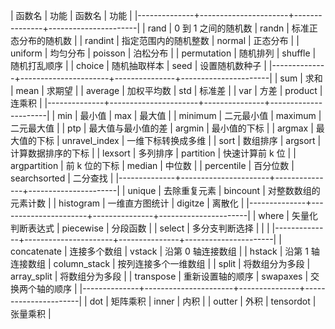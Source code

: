 | 函数名       | 功能                 | 函数名        | 功能                 |
|--------------+----------------------+---------------+----------------------|
| rand         | 0 到 1 之间的随机数  | randn         | 标准正态分布的随机数 |
| randint      | 指定范围内的随机整数 | normal        | 正态分布             |
| uniform      | 均匀分布             | poisson       | 泊松分布             |
| permutation  | 随机排列             | shuffle       | 随机打乱顺序         |
| choice       | 随机抽取样本         | seed          | 设置随机数种子       |
|--------------+----------------------+---------------+----------------------|
| sum          | 求和                 | mean          | 求期望               |
| average      | 加权平均数           | std           | 标准差               |
| var          | 方差                 | product       | 连乘积               |
|--------------+----------------------+---------------+----------------------|
| min          | 最小值               | max           | 最大值               |
| minimum      | 二元最小值           | maximum       | 二元最大值           |
| ptp          | 最大值与最小值的差   | argmin        | 最小值的下标         |
| argmax       | 最大值的下标         | unravel_index | 一维下标转换成多维   |
| sort         | 数组排序             | argsort       | 计算数据排序的下标   |
| lexsort      | 多列排序             | partition     | 快速计算前 k 位      |
| argpartition | 前 k 位的下标        | median        | 中位数               |
| percentile   | 百分位数             | searchsorted  | 二分查找             |
|--------------+----------------------+---------------+----------------------|
| unique       | 去除重复元素         | bincount      | 对整数数组的元素计数 |
| histogram    | 一维直方图统计       | digitze       | 离散化               |
|--------------+----------------------+---------------+----------------------|
| where        | 矢量化判断表达式     | piecewise     | 分段函数             |
| select       | 多分支判断选择       |               |                      |
|--------------+----------------------+---------------+----------------------|
| concatenate  | 连接多个数组         | vstack        | 沿第 0 轴连接数组    |
| hstack       | 沿第 1 轴连接数组    | column_stack  | 按列连接多个一维数组 |
| split        | 将数组分为多段       | array_split   | 将数组分为多段       |
| transpose    | 重新设置轴的顺序     | swapaxes      | 交换两个轴的顺序     |
|--------------+----------------------+---------------+----------------------|
| dot          | 矩阵乘积             | inner         | 内积                 |
| outter       | 外积                 | tensordot     | 张量乘积             |
